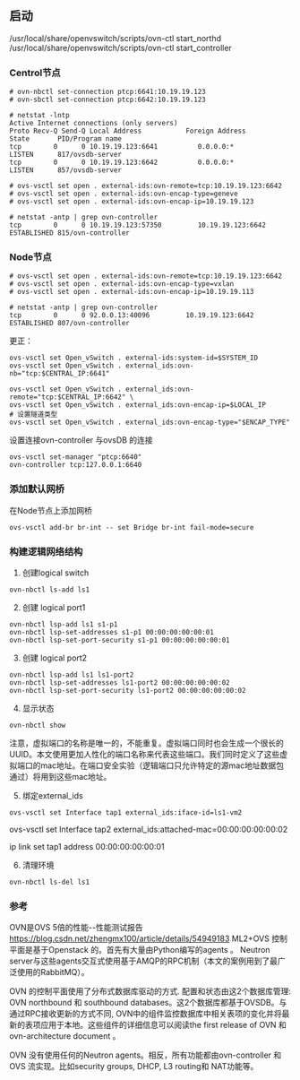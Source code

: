 ## 启动
/usr/local/share/openvswitch/scripts/ovn-ctl start_northd
/usr/local/share/openvswitch/scripts/ovn-ctl start_controller


### Centrol节点

```
# ovn-nbctl set-connection ptcp:6641:10.19.19.123
# ovn-sbctl set-connection ptcp:6642:10.19.19.123

# netstat -lntp
Active Internet connections (only servers)
Proto Recv-Q Send-Q Local Address           Foreign Address         State       PID/Program name
tcp        0      0 10.19.19.123:6641          0.0.0.0:*               LISTEN      817/ovsdb-server
tcp        0      0 10.19.19.123:6642          0.0.0.0:*               LISTEN      857/ovsdb-server

# ovs-vsctl set open . external-ids:ovn-remote=tcp:10.19.19.123:6642
# ovs-vsctl set open . external-ids:ovn-encap-type=geneve
# ovs-vsctl set open . external-ids:ovn-encap-ip=10.19.19.123

# netstat -antp | grep ovn-controller
tcp        0      0 10.19.19.123:57350         10.19.19.123:6642          ESTABLISHED 815/ovn-controller
```
### Node节点

```
# ovs-vsctl set open . external-ids:ovn-remote=tcp:10.19.19.123:6642
# ovs-vsctl set open . external-ids:ovn-encap-type=vxlan
# ovs-vsctl set open . external-ids:ovn-encap-ip=10.19.19.113

# netstat -antp | grep ovn-controller
tcp        0      0 92.0.0.13:40096         10.19.19.123:6642          ESTABLISHED 807/ovn-controller
```
更正：
```
ovs-vsctl set Open_vSwitch . external-ids:system-id=$SYSTEM_ID
ovs-vsctl set Open_vSwitch . external_ids:ovn-nb="tcp:$CENTRAL_IP:6641"

ovs-vsctl set Open_vSwitch . external_ids:ovn-remote="tcp:$CENTRAL_IP:6642" \
ovs-vsctl set Open_vSwitch . external_ids:ovn-encap-ip=$LOCAL_IP
# 设置隧道类型
ovs-vsctl set Open_vSwitch . external_ids:ovn-encap-type="$ENCAP_TYPE"
```

设置连接ovn-controller 与ovsDB 的连接
```
ovs-vsctl set-manager "ptcp:6640"
ovn-controller tcp:127.0.0.1:6640
```


### 添加默认网桥

在Node节点上添加网桥  
```
ovs-vsctl add-br br-int -- set Bridge br-int fail-mode=secure
```

### 构建逻辑网络结构

1. 创建logical switch

```
ovn-nbctl ls-add ls1
```

2. 创建 logical port1

```
ovn-nbctl lsp-add ls1 s1-p1
ovn-nbctl lsp-set-addresses s1-p1 00:00:00:00:00:01
ovn-nbctl lsp-set-port-security s1-p1 00:00:00:00:00:01
```

3. 创建 logical port2

```
ovn-nbctl lsp-add ls1 ls1-port2
ovn-nbctl lsp-set-addresses ls1-port2 00:00:00:00:00:02
ovn-nbctl lsp-set-port-security ls1-port2 00:00:00:00:00:02
```

4. 显示状态

```
ovn-nbctl show
```
注意，虚拟端口的名称是唯一的，不能重复。虚拟端口同时也会生成一个很长的UUID。本文使用更加人性化的端口名称来代表这些端口。我们同时定义了这些虚拟端口的mac地址。在端口安全实验（逻辑端口只允许特定的源mac地址数据包通过）将用到这些mac地址。

5. 绑定external_ids

```
ovs-vsctl set Interface tap1 external_ids:iface-id=ls1-vm2

```
ovs-vsctl set Interface tap2 external_ids:attached-mac=00:00:00:00:00:02

ip link set tap1 address 00:00:00:00:00:01


6. 清理环境

```
ovn-nbctl ls-del ls1
```




### 参考

OVN是OVS 5倍的性能--性能测试报告
https://blog.csdn.net/zhengmx100/article/details/54949183
ML2+OVS 控制平面是基于Openstack 的。首先有大量由Python编写的agents 。 Neutron server与这些agents交互式使用基于AMQP的RPC机制（本文的案例用到了最广泛使用的RabbitMQ）。

OVN 的控制平面使用了分布式数据库驱动的方式. 配置和状态由这2个数据库管理: OVN northbound 和 southbound databases。这2个数据库都基于OVSDB。与通过RPC接收更新的方式不同, OVN中的组件监控数据库中相关表项的变化并将最新的表项应用于本地。这些组件的详细信息可以阅读the first release of OVN 和 ovn-architecture document 。

OVN 没有使用任何的Neutron agents。相反，所有功能都由ovn-controller 和 OVS 流实现。比如security groups, DHCP, L3 routing和 NAT功能等。
